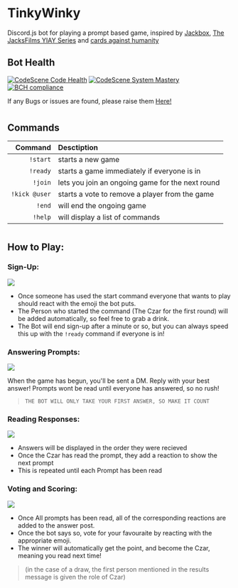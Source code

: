 # TinkyWinky
Discord.js bot for playing a prompt based game, inspired by [Jackbox](https://www.jackboxgames.com/games/), [The JacksFilms YIAY Series](https://www.youtube.com/playlist?list=PLiWL8lZPZ2_k1JH6urJ_H7HzH9etwmn7M) and [cards against humanity](https://cardsagainsthumanity.com/)
## Bot Health
[![CodeScene Code Health](https://codescene.io/projects/9105/status-badges/code-health)](https://codescene.io/projects/9105) [![CodeScene System Mastery](https://codescene.io/projects/9105/status-badges/system-mastery)](https://codescene.io/projects/9105) [![BCH compliance](https://bettercodehub.com/edge/badge/LittleDeltaPlus/TinkyWinky?branch=Functional_Stable)](https://bettercodehub.com/)

If any Bugs or issues are found, please raise them [Here!](https://github.com/LittleDeltaPlus/LittleDeltaPlus/issues)
#
## Commands
|Command|Desctiption|
|------:|:----------|
|`!start`|starts a new game|
|`!ready`|starts a game immediately if everyone is in|
|`!join`|lets you join an ongoing game for the next round|
|`!kick @user`|starts a vote to remove a player from the game|
|`!end`|will end the ongoing game|
|`!help`|will display a list of commands|
#
## How to Play:
### **Sign-Up:**
<img src="https://imgur.com/2cTLPsn.gif" />

- Once someone has used the start command everyone that wants to play should react with the emoji the bot puts.
- The Person who started the command (The Czar for the first round) will be added automatically, so feel free to grab a drink.
- The Bot will end sign-up after a minute or so, but you can always speed this up with the `!ready` command if everyone is in!

### **Answering Prompts:**
<img src="https://i.imgur.com/qPISvnn.gif" />

When the game has begun, you'll be sent a DM. Reply with your best answer! Prompts wont be read until everyone has answered, so no rush!
> `THE BOT WILL ONLY TAKE YOUR FIRST ANSWER, SO MAKE IT COUNT`

### **Reading Responses:**
<img src="https://i.imgur.com/yoWcw7h.gif" />

- Answers will be displayed in the order they were recieved
- Once the Czar has read the prompt, they add a reaction to show the next prompt
- This is repeated until each Prompt has been read 

### **Voting and Scoring:**
<img src="https://i.imgur.com/hwz24AF.gif"/>

- Once All prompts has been read, all of the corresponding reactions are added to the answer post. 
- Once the bot says so, vote for your favouraite by reacting with the appropriate emoji.
- The winner will automatically get the point, and become the Czar, meaning you read next time!
>(in the case of a draw, the first person mentioned in the results message is given the role of Czar) 